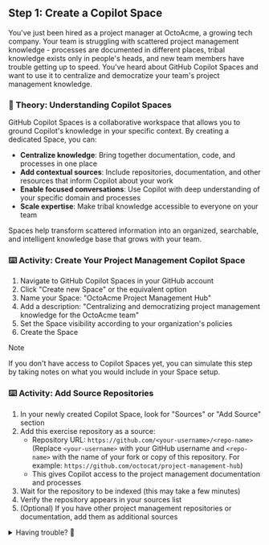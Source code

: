 ## Step 1: Create a Copilot Space

You've just been hired as a project manager at OctoAcme, a growing tech company. Your team is struggling with scattered project management knowledge - processes are documented in different places, tribal knowledge exists only in people's heads, and new team members have trouble getting up to speed. You've heard about GitHub Copilot Spaces and want to use it to centralize and democratize your team's project management knowledge.

### 📖 Theory: Understanding Copilot Spaces

GitHub Copilot Spaces is a collaborative workspace that allows you to ground Copilot's knowledge in your specific context. By creating a dedicated Space, you can:

- **Centralize knowledge**: Bring together documentation, code, and processes in one place
- **Add contextual sources**: Include repositories, documentation, and other resources that inform Copilot about your work
- **Enable focused conversations**: Use Copilot with deep understanding of your specific domain and processes
- **Scale expertise**: Make tribal knowledge accessible to everyone on your team

Spaces help transform scattered information into an organized, searchable, and intelligent knowledge base that grows with your team.

### ⌨️ Activity: Create Your Project Management Copilot Space

1. Navigate to GitHub Copilot Spaces in your GitHub account
1. Click "Create new Space" or the equivalent option
1. Name your Space: "OctoAcme Project Management Hub"
1. Add a description: "Centralizing and democratizing project management knowledge for the OctoAcme team"
1. Set the Space visibility according to your organization's policies
1. Create the Space

> [!NOTE]
> If you don't have access to Copilot Spaces yet, you can simulate this step by taking notes on what you would include in your Space setup.

### ⌨️ Activity: Add Source Repositories

1. In your newly created Copilot Space, look for "Sources" or "Add Source" section
1. Add this exercise repository as a source:
   - Repository URL: `https://github.com/<your-username>/<repo-name>`  
     (Replace `<your-username>` with your GitHub username and `<repo-name>` with the name of your fork or copy of this repository. For example: `https://github.com/octocat/project-management-hub`)
   - This gives Copilot access to the project management documentation and processes
1. Wait for the repository to be indexed (this may take a few minutes)
1. Verify the repository appears in your sources list
1. (Optional) If you have other project management repositories or documentation, add them as additional sources

<details>
<summary>Having trouble? 🤷</summary><br/>

- Make sure you have access to GitHub Copilot Spaces (currently in beta/limited access)
- The repository should be publicly accessible for Copilot to index it
- If you can't access Copilot Spaces, you can continue by manually exploring the repository structure and documentation
- Repository indexing can take 5-10 minutes depending on size

</details>
